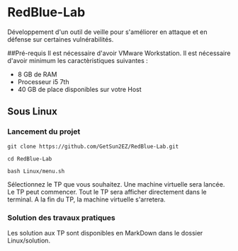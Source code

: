 # RedBlue-Lab
Développement d'un outil de veille pour s'améliorer en attaque et en défense sur certaines vulnérabilités.

##Pré-requis
Il est nécessaire d'avoir VMware Workstation.
Il est nécessaire d'avoir minimum les caractèristiques suivantes : 
 - 8 GB de RAM
 - Processeur i5 7th
 - 40 GB de place disponibles sur votre Host

## Sous Linux
### Lancement du projet
`git clone https://github.com/GetSun2EZ/RedBlue-Lab.git`

`cd RedBlue-Lab`

`bash Linux/menu.sh`

Sélectionnez le TP que vous souhaitez. Une machine virtuelle sera lancée. Le TP peut commencer.
Tout le TP sera afficher directement dans le terminal.
A la fin du TP, la machine virtuelle s'arretera.

### Solution des travaux pratiques
Les solution aux TP sont disponibles en MarkDown dans le dossier Linux/solution.
